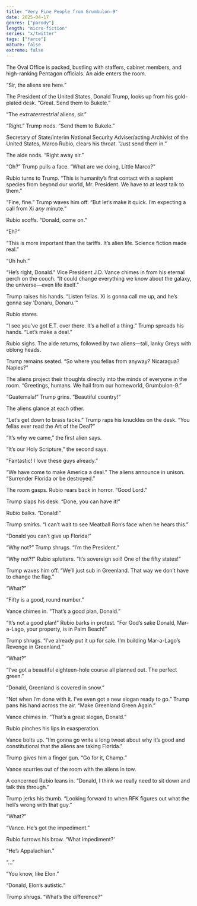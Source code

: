 ```yaml
---
title: "Very Fine People from Grumbulon-9"
date: 2025-04-17
genres: ["parody"]
length: "micro-fiction"
series: "x/twitter"
tags: ["farce"]
mature: false
extreme: false
---
```

The Oval Office is packed, bustling with staffers, cabinet members, and high-ranking Pentagon officials. An aide enters the room.

“Sir, the aliens are here.”

The President of the United States, Donald Trump, looks up from his gold-plated desk. “Great. Send them to Bukele.”

“The 𝘦𝘹𝘵𝘳𝘢𝘵𝘦𝘳𝘳𝘦𝘴𝘵𝘳𝘪𝘢𝘭 aliens, sir.”

“Right.” Trump nods. “Send them to Bukele.”

Secretary of State/interim National Security Adviser/acting Archivist of the United States, Marco Rubio, clears his throat. “Just send them in.”

The aide nods. “Right away sir.”

“Oh?” Trump pulls a face. “What are we doing, Little Marco?”

Rubio turns to Trump. “This is humanity’s first contact with a sapient species from beyond our world, Mr. President. We have to at least talk to them.”

“Fine, fine.” Trump waves him off. “But let’s make it quick. I’m expecting a call from Xi 𝘢𝘯𝘺 minute.”

Rubio scoffs. “Donald, come on.”

“Eh?”

“This is more important than the tariffs. It’s alien life. Science fiction made real.”

“Uh huh.”

“He’s right, Donald.” Vice President J.D. Vance chimes in from his eternal perch on the couch. “It could change everything we know about the galaxy, the universe—even life itself.”

Trump raises his hands. “Listen fellas. Xi is gonna call me up, and he’s gonna say ‘Donaru, Donaru.’”

Rubio stares.

“I see you’ve got E.T. over there. It’s a hell of a thing.” Trump spreads his hands. “Let’s make a deal.”

Rubio sighs. The aide returns, followed by two aliens—tall, lanky Greys with oblong heads.

Trump remains seated. “So where you fellas from anyway? Nicaragua? Naples?”

The aliens project their thoughts directly into the minds of everyone in the room. “Greetings, humans.  We hail from our homeworld, Grumbulon-9.”

“Guatemala!” Trump grins. “Beautiful country!”

The aliens glance at each other.

“Let’s get down to brass tacks.” Trump raps his knuckles on the desk. “You fellas ever read the Art of the Deal?”

“It’s why we came,” the first alien says.

“It’s our Holy Scripture,” the second says.

“Fantastic! I love these guys already.”

“We have come to make America a deal.” The aliens announce in unison. “Surrender Florida or be destroyed.”

The room gasps. Rubio rears back in horror. “Good Lord.”

Trump slaps his desk. “Done, you can have it!”

Rubio balks. “Donald!”

Trump smirks. “I can’t wait to see Meatball Ron’s face when he hears this.”

“Donald you can’t give up Florida!”

“Why not?” Trump shrugs. “I’m the President.”

“Why not?!” Rubio splutters. “It’s sovereign soil! One of the fifty states!”

Trump waves him off. “We’ll just sub in Greenland. That way we don’t have to change the flag.”

“What?”

“Fifty is a good, round number.”

Vance chimes in. “That’s a good plan, Donald.”

“It’s not a good plan!” Rubio barks in protest. “For God’s sake Donald, Mar-a-Lago, your property, is in Palm Beach!”

Trump shrugs. “I’ve already put it up for sale. I’m building Mar-a-Lago’s Revenge in Greenland.”

“What?”

“I’ve got a beautiful eighteen-hole course all planned out. The perfect green.”

“Donald, Greenland is covered in snow.”

“Not when I’m done with it. I’ve even got a new slogan ready to go.” Trump pans his hand across the air. “Make Greenland Green Again.”

Vance chimes in. “That’s a great slogan, Donald.”

Rubio pinches his lips in exasperation.

Vance bolts up. “I’m gonna go write a long tweet about why it’s good and constitutional that the aliens are taking Florida.”

Trump gives him a finger gun. “Go for it, Champ.”

Vance scurries out of the room with the aliens in tow.

A concerned Rubio leans in. “Donald, I think we really need to sit down and talk this through.”

Trump jerks his thumb. “Looking forward to when RFK figures out what the hell’s wrong with that guy.”

“What?”

“Vance. He’s got the impediment.”

Rubio furrows his brow. “What impediment?'

“He’s Appalachian.”

“…”

“You know, like Elon.”

“Donald, Elon’s autistic.”

Trump shrugs. “What’s the difference?”
